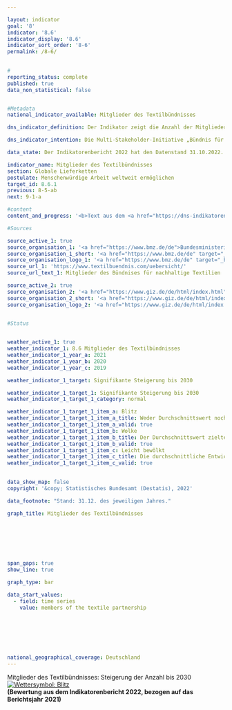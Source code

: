 ```yaml
---

layout: indicator    
goal: '8'    
indicator: '8.6'    
indicator_display: '8.6'    
indicator_sort_order: '8-6'    
permalink: /8-6/    
    

#
reporting_status: complete    
published: true    
data_non_statistical: false    


#Metadata    
national_indicator_available: Mitglieder des Textilbündnisses    

dns_indicator_definition: Der Indikator zeigt die Anzahl der Mitglieder des Bündnisses für nachhaltige Textilien (Textilbündnis). Dem Textilbündnis gehören ordentliche, beratende und assoziierte Mitglieder an. Ordentliche Mitglieder werden weiter in die sogenannten Akteursgruppen Wirtschaft (Unternehmen sowie Initiativen und Verbände), Gewerkschaften, Nichtregierungsorganisationen, Standardorganisationen sowie Bundesregierung unterschieden. Eine Standardorganisation ist eine Organisation, die nicht-kommerzielle Standards für nachhaltige Textilien anbietet oder entwickelt. Die Mitgliedschaft im Textilbündnis ist freiwillig und erfolgt durch Eintritt.    

dns_indicator_intention: Die Multi-Stakeholder-Initiative „Bündnis für nachhaltige Textilien“ wurde im Herbst 2014&nbsp;gegründet. Das Textilbündnis strebt an, die sozialen, ökologischen und ökonomischen Rahmenbedingungen in den Produktionsländern zu verbessern. Daher soll die Anzahl der Mitglieder des Textilbündnisses bis 2030&nbsp;signifikant gesteigert werden.    

data_state: Der Indikatorenbericht 2022 hat den Datenstand 31.10.2022. Die Daten auf dieser Plattform werden regelmäßig aktualisiert, sodass online aktuellere Daten verfügbar sein können als im <a href="https://dns-indikatoren.de/facts_publications/">Indikatorenbericht 2022</a> veröffentlicht.    

indicator_name: Mitglieder des Textilbündnisses    
section: Globale Lieferketten    
postulate: Menschenwürdige Arbeit weltweit ermöglichen    
target_id: 8.6.1    
previous: 8-5-ab    
next: 9-1-a    

#content     
content_and_progress: '<b>Text aus dem <a href="https://dns-indikatoren.de/facts_publications/">Indikatorenbericht 2022&nbsp;</a></b><br><br>Das Textilbündnis wurde im Oktober 2014&nbsp;als Reaktion auf tödliche Unfälle in Textilfabriken gegründet. Der Indikator bildet die Anzahl der Mitglieder des Textilbündnisses ab. Als Multi-Stakeholder-Initiative gehören dem Textilbündnis nicht nur Unternehmen an. Aufbauend auf gemeinsam definierten Bündniszielen verpflichtete sich jedes Unternehmen mit seinem Beitritt zum Textilbündnis dazu, Maßnahmen für eine kontinuierliche Verbesserung der Bedingungen und zur Verfolgung der sozialen und ökologischen Bündnisziele in ihrer gesamten Lieferkette umzusetzen.<br><br>In seinem Gründungsjahr 2014&nbsp;sind dem Textilbündnis 59&nbsp;Mitglieder beigetreten, darunter 26&nbsp;Unternehmen. Bis Ende 2016&nbsp;hat sich die Anzahl der Mitglieder mit einem Höchststand von 188&nbsp;Mitgliedern mehr als verdreifacht, darunter waren 133&nbsp;Unternehmen. Seit Einführung der verpflichtenden Erstellung von Maßnahmenplänen (Roadmaps) im Jahr 2017&nbsp;gab es sowohl Ausschlüsse als auch mehrere Austritte aus dem Textilbündnis. So wurden einerseits Mitglieder ausgeschlossen, die ihren Berichtspflichten nicht nachgekommen sind. Andererseits sind Mitglieder mit Verweis auf den Aufwand oder unzureichende Relevanz ausgetreten. Ende Dezember 2021&nbsp;belief sich die Anzahl der Mitglieder auf insgesamt 123. Von den ursprünglich 59&nbsp;Gründungsmitgliedern (Zeitraum Oktober bis Dezember 2014) waren bis Ende Dezember 2021&nbsp;noch 26&nbsp;Mitglied im Textilbündnis, wobei die Bundesregierung gegenüber 2014&nbsp;nur noch als ein statt drei Mitglieder gezählt wird. Im Durchschnitt der letzten fünf Jahre hat sich die Anzahl der Mitglieder in eine negative Richtung entwickelt.<br><br>Ende Dezember 2021&nbsp;waren 69&nbsp;der 123&nbsp;Mitglieder (56&nbsp;%) als Unternehmen klassifiziert, wobei acht ihren Hauptsitz nicht in Deutschland hatten. Im Jahr zuvor waren unter den 136&nbsp;Mitgliedern noch 85&nbsp;Unternehmen. Bei diesem Rückgang ist zu beachten, dass seit 2020&nbsp;die Unternehmen des Textilbündnisses verpflichtet sind, ihrer Verantwortung zur Umsetzung der Sorgfaltspflichten entlang der Lieferkette nachzukommen. Dies beinhaltet die Analyse und Priorisierung von sozialen und ökologischen Risiken in der Lieferkette sowie die Ableitung von Zielen und Maßnahmen zur Vermeidung oder Minderung dieser Risiken. Alle zwei Jahre müssen die Mitgliedsunternehmen über den Stand der Umsetzung der Sorgfaltspflichten berichten. Die Mitgliedschaft im Textilbündnis bedeutet nicht, dass die Akteure und vor allem die Unternehmen schwerpunktmäßig im Bereich Textilien und/oder Bekleidung wirtschaftlich aktiv waren. Nur gut Zweidrittel der 61&nbsp;Mitgliedsunternehmen mit Sitz in Deutschland waren gemäß dem statistischen Unternehmensregister (URS) des Statistischen Bundesamtes im Jahr 2020&nbsp;hauptsächlich im Bereich Herstellung, Einzel- oder Großhandel von Textilien <abbr title="beziehungsweise"  tabindex="0">bzw.</abbr> Bekleidung tätig. Diese erwirtschafteten 2020&nbsp;einen Umsatz von etwa 16,1&nbsp;Milliarden Euro. Zum Vergleich betrug 2020&nbsp;laut den Handelsstatistiken des Statistischen Bundesamtes der Gesamtumsatz des Einzelhandels 635,2&nbsp;Milliarden Euro und der Gesamtumsatz des Großhandels 1&nbsp;363,0&nbsp;Milliarden Euro. Davon wurden durch Unternehmen, die schwerpunktmäßig dem Einzel- oder Großhandel zugeordnet waren, etwa 4,1&nbsp;% mit den Waren Bekleidung, Textilien sowie Vorhänge und Gardinen (ohne Schuhe, Lederwaren und Teppiche) erwirtschaftet.'    

#Sources    

source_active_1: true
source_organisation_1: '<a href="https://www.bmz.de/de">Bundesministerium für wirtschaftliche Zusammenarbeit und Entwicklung</a>'
source_organisation_1_short: '<a href="https://www.bmz.de/de" target="_blank">Bundesministerium für wirtschaftliche Zusammenarbeit und Entwicklung</a>'
source_organisation_logo_1: '<a href="https://www.bmz.de/de" target="_blank"><img src="https://dns-indikatoren.de/public/OrgImgDe/bmz.png" alt="Bundesministerium für wirtschaftliche Zusammenarbeit und Entwicklung" title=" Klicken Sie hier um zur Homepage der Organisation Bundesministerium für wirtschaftliche Zusammenarbeit und Entwicklung zu gelangen." style="height:60px; width:148px; border: transparent"/></a>'
source_url_1: 'https://www.textilbuendnis.com/uebersicht/'
source_url_text_1: Mitglieder des Bündnises für nachhaltige Textilien

source_active_2: true
source_organisation_2: '<a href="https://www.giz.de/de/html/index.html">Deutsche Gesellschaft für Internationale Zusammenarbeit GmbH</a>'
source_organisation_2_short: '<a href="https://www.giz.de/de/html/index.html" target="_blank">Deutsche Gesellschaft für Internationale Zusammenarbeit GmbH</a>'
source_organisation_logo_2: '<a href="https://www.giz.de/de/html/index.html" target="_blank"><img src="https://dns-indikatoren.de/public/OrgImgDe/giz.png" alt="Deutsche Gesellschaft für Internationale Zusammenarbeit GmbH" title=" Klicken Sie hier um zur Homepage der Organisation Deutsche Gesellschaft für Internationale Zusammenarbeit GmbH zu gelangen." style="height:60px; width:148px; border: transparent"/></a>'
    

#Status    


weather_active_1: true
weather_indicator_1: 8.6 Mitglieder des Textilbündnisses
weather_indicator_1_year_a: 2021
weather_indicator_1_year_b: 2020
weather_indicator_1_year_c: 2019

weather_indicator_1_target: Signifikante Steigerung bis 2030

weather_indicator_1_target_1: Signifikante Steigerung bis 2030
weather_indicator_1_target_1_category: normal

weather_indicator_1_target_1_item_a: Blitz
weather_indicator_1_target_1_item_a_title: Weder Durchschnittswert noch die vorherige Veränderung deuten in 2021 in die richtige Richtung.
weather_indicator_1_target_1_item_a_valid: true
weather_indicator_1_target_1_item_b: Wolke
weather_indicator_1_target_1_item_b_title: Der Durchschnittswert zielte in 2020 in die falsche Richtung oder zeigt eine Stagnation an, im vorangegangenen Jahr zeigte sich jedoch eine Wende in die gewünschte Richtung.
weather_indicator_1_target_1_item_b_valid: true
weather_indicator_1_target_1_item_c: Leicht bewölkt
weather_indicator_1_target_1_item_c_title: Die durchschnittliche Entwicklung zielte in 2019 in die richtige Richtung, im vorangegangenen Jahr ergab sich jedoch eine Entwicklung in die falsche Richtung oder gar keine Veränderung.
weather_indicator_1_target_1_item_c_valid: true    
    

data_show_map: false    
copyright: '&copy; Statistisches Bundesamt (Destatis), 2022'    

data_footnote: "Stand: 31.12. des jeweiligen Jahres."    

graph_title: Mitglieder des Textilbündnisses    

    

    

    

span_gaps: true    
show_line: true    

graph_type: bar    

data_start_values: 
  - field: time series
    value: members of the textile partnership    

    

    

            

national_geographical_coverage: Deutschland    
---
```



<div>
  <div class="my-header">
    <label class="default">Mitglieder des Textilbündnisses: Steigerung der Anzahl bis 2030
      <a href="https://dns-indikatoren.de/status"><img src="https://g205sdgs.github.io/sdg-indicators/public/Wettersymbole/Blitz.png" title="Weder Durchschnittswert noch die vorherige Veränderung deuten in 2021 in die richtige Richtung." alt="Wettersymbol: Blitz"/>
      </a>
    </label>
  </div>
</div>
<div class="my-header-note">
  <label class="default"><b>(Bewertung aus dem Indikatorenbericht 2022, bezogen auf das Berichtsjahr 2021)
  </b></label>
</div>